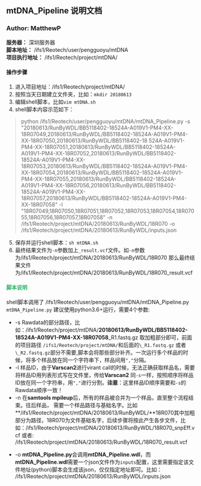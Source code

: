 ## mtDNA_Pipeline 说明文档
### Author: MatthewP
**服务器：**   深圳服务器  
**脚本地址：**
 /ifs1/Reotech/user/pengguoyu/mtDNA  
**项目执行地址：**
/ifs1/Reotech/project/mtDNA/  
#### 操作步骤
1. 进入项目地址：/ifs1/Reotech/project/mtDNA/
2. 按照当天日期建立文件夹，比如：`mkdir 20180613`
3. 编辑shell脚本，比如`vim mtDNA.sh`
4. shell脚本内容示范如下：
>python /ifs1/Reotech/user/pengguoyu/mtDNA/mtDNA_Pipeline.py -s "20180613/RunByWDL/BB5118402-18524A-A019V1-PM4-XX-18R07049,20180613/RunByWDL/BB5118402-18524A-A019V1-PM4-XX-18R07050,20180613/RunByWDL/BB5118402-18
524A-A019V1-PM4-XX-18R07051,20180613/RunByWDL/BB5118402-18524A-A019V1-PM4-XX-18R07052,20180613/RunByWDL/BB5118402-18524A-A019V1-PM4-XX-18R07053,20180613/RunByWDL/BB5118402-18524A-A019V1-PM4-XX-18R07054,20180613/RunByWDL/BB5118402-18524A-A019V1-PM4-XX-18R07055,20180613/RunByWDL/BB5118402-18524A-A019V1-PM4-XX-18R07056,20180613/RunByWDL/BB5118402-18524A-A019V1-PM4-XX-18R07057,20180613/RunByWDL/BB5118402-18524A-A019V1-PM4-XX-18R07058" -l "18R07049,18R07050,18R07051,18R07052,18R07053,18R07054,18R07055,18R07056,18R07057,18R07058" -n /ifs1/Reotech/project/mtDNA/20180613/RunByWDL/18R070 -o /ifs1/Reotech/project/mtDNA/20180613/RunByWDL/inputs.json
5. 保存并运行shell脚本：`sh mtDNA.sh`
6. 最终结果文件为`-n`参数加上`_result.vcf`文件。如`-n`参数为/ifs1/Reotech/project/mtDNA/20180613/RunByWDL/18R070
那么最终结果文件为/ifs1/Reotech/project/mtDNA/20180613/RunByWDL/18R070_result.vcf

#### <font color=#28B463>脚本说明</font>   
shell脚本调用了 /ifs1/Reotech/user/pengguoyu/mtDNA/mtDNA_Pipeline.py
`mtDNA_Pipeline.py` 建议使用python3.6+运行，需要4个参数:
- -s  Rawdata的部分路径，比如：/ifs1/Reotech/project/mtDNA/**20180613/RunByWDL/BB5118402-18524A-A019V1-PM4-XX-18R07058**\_R1.fastq.gz 取加粗部分即可，前面的项目路径 `/ifs1/Reotech/project/mtDNA/`和后面的`\_R1.fastq.gz`
或者`\_R2.fastq.gz`部分不需要,脚本会将那些部分补齐。一次运行多个样品的时候，将多个样品放在同一个字符串下，样品间用`","`分隔。
- -l  样品ID，由于**Varscan2**进行virant call的时候，无法正确获取样品名，需要将样品ID用列表形式写在文件里，传给**Varscan2**
同`-s`一样，按照顺序将样品ID放在同一个字符串，用`","`进行分割。~~**注意**~~：这里样品ID顺序需要和`-s`的Rawdata顺序一致！
- -n  在**samtools mpileup**后，所有的样品被合并为一个样品，直至整个流程结束。往后样品，
需要一个样品路径与基础名字。比如**/ifs1/Reotech/project/mtDNA/20180613/RunByWDL/**18R070其中加粗部分为路径，18R070为文件基础名字，后续步骤将按此产生各步文件，比如：/ifs1/Reotech/project/mtDNA/20180613/RunByWDL/18R070_snpEff.vcf  或者: /ifs1/Reotech/project/mtDNA/20180613/RunByWDL/18R070_result.vcf
* -o  **mtDNA_Pipeline.py**会调用**mtDNA_Pipeline.wdl**，而**mtDNA_Pipeline.wdl**需要一个json文件作为`inputs`配置，这里需要指定该文件地址(python)脚本会生成该json，仅仅指定地址即可。比如： /ifs1/Reotech/project/mtDNA/20180613/RunByWDL/inputs.json
